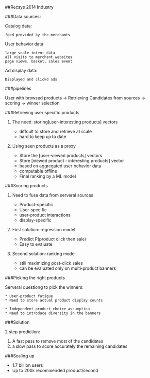 ##Recsys 2014 Industry 

###Data sources:

Catalog data:

	feed provided by the merchants

User behavior data:
	
	large scale intent data
	all visits to merchant websites
	page views, basket, sales event

Ad display data:

	Displayed and clickd ads
	
	
###pipelines

User with browsed products -> Retrieving Candidates from sources -> scoring -> winner selection

###Retrieving user specific products

1. The need: storing[user-interesting products] vectors

	* diffcult to store and retrieve at scale
	* hard to keep up to date

2. Using seen products as a proxy

	* Store the [user-viewed products] vectors
	* Store [viewed product - interesting products] vector
	* based on aggregated user behavior data
	* computable offline
	* Final ranking by a ML model
	
###Scoring products

1. Need to fuse data from serveral sources

	* Product-specific
	* User-specific
	* user-product interactions
	* display-specific

2. First solution: regression model

	* Predict P(product click then sale)
	* Easy to evaluate
	
3. Second solution: ranking model

	* still maximizing post-click sales
	* can be evaluated only on multi-product banners
	
###Picking the right products

Serveral questiong to pick the winners:

	* User-product fatigue
	* Need to store actual product display counts
	
	* Independent product choice assumption
	* Need to introduce diversity in the banners
	
###Solution

2 step prediction:

1. A fast pass to remove most of the candidates
2. a slow pass to score accurately the remaining candidates

###Scaling up

* 1.7 billion users
* Up to 200k recommended product/second





 
